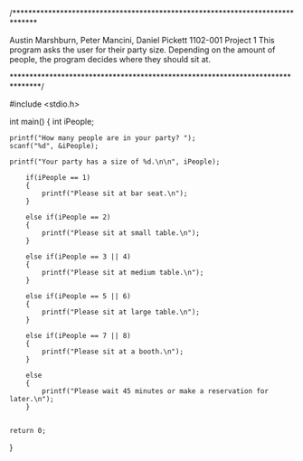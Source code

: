 /******************************************************************************

Austin Marshburn, Peter Mancini, Daniel Pickett
1102-001
Project 1
This program asks the user for their party size. Depending on the amount of 
people, the program decides where they should sit at.

*******************************************************************************/

#include <stdio.h>

int main()
{
    int iPeople;
    
    printf("How many people are in your party? ");
    scanf("%d", &iPeople);
    
    printf("Your party has a size of %d.\n\n", iPeople);
    
        if(iPeople == 1)
        {
            printf("Please sit at bar seat.\n");
        }
        
        else if(iPeople == 2)
        {
            printf("Please sit at small table.\n");
        }
        
        else if(iPeople == 3 || 4)
        {
            printf("Please sit at medium table.\n");
        }
        
        else if(iPeople == 5 || 6)
        {
            printf("Please sit at large table.\n");
        }
        
        else if(iPeople == 7 || 8)
        {
            printf("Please sit at a booth.\n");
        }
        
        else
        {
            printf("Please wait 45 minutes or make a reservation for later.\n");
        }
        

    return 0;
}
